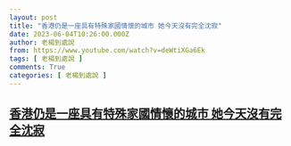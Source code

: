 ```yaml
---
layout: post
title: "香港仍是一座具有特殊家國情懷的城市 她今天沒有完全沈寂"
date: 2023-06-04T10:26:00.000Z
author: 老楊到處說
from: https://www.youtube.com/watch?v=deWtiXGa6Ek
tags: [ 老楊到處說 ]
comments: True
categories: [ 老楊到處說 ]
---
```

<!--1685874360000-->
[香港仍是一座具有特殊家國情懷的城市 她今天沒有完全沈寂](https://www.youtube.com/watch?v=deWtiXGa6Ek)
------

<div>

</div>
